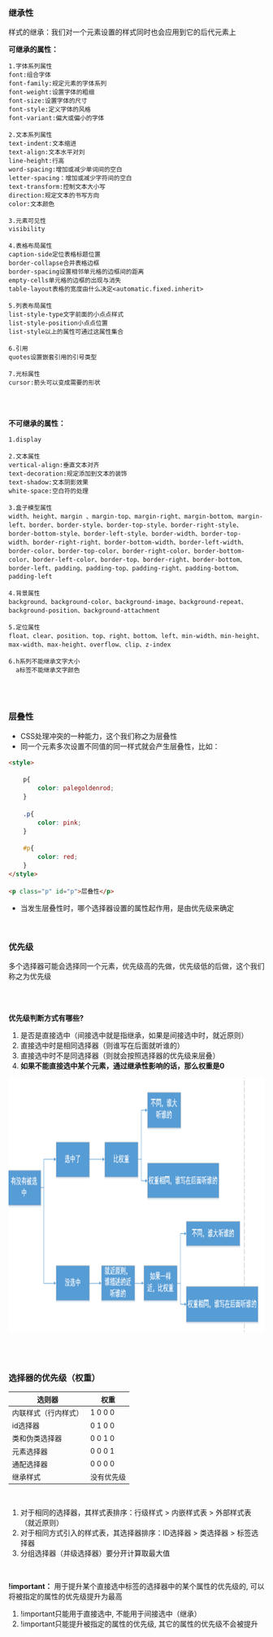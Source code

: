 ### 继承性

样式的继承：我们对一个元素设置的样式同时也会应用到它的后代元素上

**可继承的属性：**

```
1.字体系列属性
font:组合字体
font-family:规定元素的字体系列
font-weight:设置字体的粗细
font-size:设置字体的尺寸
font-style:定义字体的风格
font-variant:偏大或偏小的字体

2.文本系列属性
text-indent:文本缩进
text-align:文本水平对刘
line-height:行高
word-spacing:增加或减少单词间的空白
letter-spacing：增加或减少字符间的空白
text-transform:控制文本大小写
direction:规定文本的书写方向
color:文本颜色

3.元素可见性
visibility

4.表格布局属性
caption-side定位表格标题位置
border-collapse合并表格边框
border-spacing设置相邻单元格的边框间的距离
empty-cells单元格的边框的出现与消失
table-layout表格的宽度由什么决定<automatic.fixed.inherit>

5.列表布局属性
list-style-type文字前面的小点点样式
list-style-position小点点位置
list-style以上的属性可通过这属性集合

6.引用
quotes设置嵌套引用的引号类型

7.光标属性
cursor:箭头可以变成需要的形状
```

<br>

<br>

**不可继承的属性：**

```
1.display

2.文本属性
vertical-align:垂直文本对齐
text-decoration:规定添加到文本的装饰
text-shadow:文本阴影效果
white-space:空白符的处理

3.盒子模型属性
width、height、margin 、margin-top、margin-right、margin-bottom、margin-left、border、border-style、border-top-style、border-right-style、border-bottom-style、border-left-style、border-width、border-top-width、border-right-right、border-bottom-width、border-left-width、border-color、border-top-color、border-right-color、border-bottom-color、border-left-color、border-top、border-right、border-bottom、border-left、padding、padding-top、padding-right、padding-bottom、padding-left

4.背景属性
background、background-color、background-image、background-repeat、background-position、background-attachment

5.定位属性
float、clear、position、top、right、bottom、left、min-width、min-height、max-width、max-height、overflow、clip、z-index

6.h系列不能继承文字大小
  a标签不能继承文字颜色
```

<br>

<br>

### 层叠性

- CSS处理冲突的一种能力，这个我们称之为层叠性
- 同一个元素多次设置不同值的同一样式就会产生层叠性，比如：

```html
<style>
        
    p{
        color: palegoldenrod;
    }

    .p{
        color: pink;
    }

    #p{
        color: red;
    }
</style>

<p class="p" id="p">层叠性</p>
```
- 当发生层叠性时，哪个选择器设置的属性起作用，是由优先级来确定

<br>

### 优先级

多个选择器可能会选择同一个元素，优先级高的先做，优先级低的后做，这个我们称之为优先级

<br>

<br>

**优先级判断方式有哪些?**

1. 是否是直接选中（间接选中就是指继承，如果是间接选中时，就近原则）
2. 直接选中时是相同选择器（则谁写在后面就听谁的）
3. 直接选中时不是同选择器（则就会按照选择器的优先级来层叠）
4. **如果不能直接选中某个元素，通过继承性影响的话，那么权重是0**

<img width="800" height="500" src="../image/层叠.png">


<br>

<br>

<br>

<br>

### 选择器的优先级（权重）

选则器       |  权重    |
----        |   ----    |
内联样式（行内样式）     |  1 0 0 0 |
id选择器     |  0 1 0 0 |
类和伪类选择器  |  0 0 1 0 |
元素选择器   |   0 0 0 1    |
通配选择器   |   0 0 0 0    |
继承样式     |  没有优先级  |

<br>

1. 对于相同的选择器，其样式表排序：行级样式 > 内嵌样式表 > 外部样式表（就近原则）
2. 对于相同方式引入的样式表，其选择器排序：ID选择器 > 类选择器 > 标签选择器
3. 分组选择器（并级选择器）要分开计算取最大值





<br>

**!important：** 用于提升某个直接选中标签的选择器中的某个属性的优先级的, 可以将被指定的属性的优先级提升为最高

1. !important只能用于直接选中, 不能用于间接选中（继承）
2. !important只能提升被指定的属性的优先级, 其它的属性的优先级不会被提升







